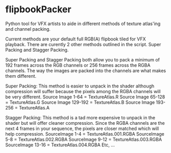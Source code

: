 # flipbookPacker
Python tool for VFX artists to aide in different methods of texture atlas'ing and channel packing.

Current methods are your default full RGB(A) flipbook tiled for VFX playback. There are curently 2 other methods outlined in the script. Super Packing and Stagger Packing.

Super Packing and Stagger Packing both allow you to pack a minimum of 192 frames across the RGB channels or 256 frames across the RGBA channels. The way the images are packed into the channels are what makes them different.

Super Packing:
This method is easier to unpack in the shader although compression will suffer because the pixels among the RGBA channels will be very different.
Source Image 1-64    = TextureAtlas.R
Source Image 65-128  = TextureAtlas.G
Source Image 129-192 = TextureAtlas.B
Source Image 193-256 = TextureAtlas.A

Stagger Packing:
This method is a tad more expensive to unpack in the shader but will offer cleaner compression. Since the RGBA channels are the next 4 frames in your sequence, the pixels are closer matched which will help compression.
SourceImage 1-4   = TextureAtlas.001.RGBA
SourceImage 5-8   = TextureAtlas.002.RGBA
SourceImage 9-12  = TextureAtlas.003.RGBA
SourceImage 13-16 = TextureAtlas.004.RGBA
Etc, ...
